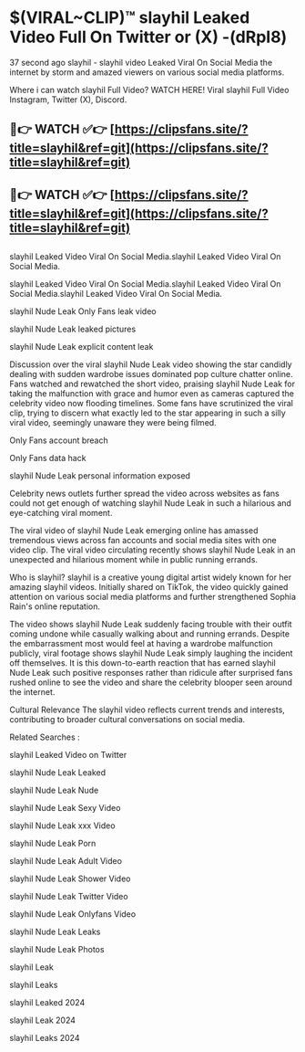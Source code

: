 # $(VIRAL~CLIP)™ slayhil Leaked Video Full On Twitter or (X) -(dRpI8)
37 second ago slayhil - slayhil video Leaked Viral On Social Media the internet by storm and amazed viewers on various social media platforms.

Where i can watch slayhil Full Video? WATCH HERE! Viral slayhil Full Video Instagram, Twitter (X), Discord.

## 🔴👉 WATCH ✅👉 [https://clipsfans.site/?title=slayhil&ref=git](https://clipsfans.site/?title=slayhil&ref=git)
## 🔴👉 WATCH ✅👉 [https://clipsfans.site/?title=slayhil&ref=git](https://clipsfans.site/?title=slayhil&ref=git)
##
slayhil Leaked Video Viral On Social Media.slayhil Leaked Video Viral On Social Media.

slayhil Leaked Video Viral On Social Media.slayhil Leaked Video Viral On Social Media.slayhil Leaked Video Viral On Social Media.

slayhil Nude Leak Only Fans leak video

slayhil Nude Leak leaked pictures

slayhil Nude Leak explicit content leak

Discussion over the viral slayhil Nude Leak video showing the star candidly dealing with sudden wardrobe issues dominated pop culture chatter online. Fans watched and rewatched the short video, praising slayhil Nude Leak for taking the malfunction with grace and humor even as cameras captured the celebrity video now flooding timelines. Some fans have scrutinized the viral clip, trying to discern what exactly led to the star appearing in such a silly viral video, seemingly unaware they were being filmed.


Only Fans account breach

Only Fans data hack

slayhil Nude Leak personal information exposed

Celebrity news outlets further spread the video across websites as fans could not get enough of watching slayhil Nude Leak in such a hilarious and eye-catching viral moment.


The viral video of slayhil Nude Leak emerging online has amassed tremendous views across fan accounts and social media sites with one video clip. The viral video circulating recently shows slayhil Nude Leak in an unexpected and hilarious moment while in public running errands.


Who is slayhil? slayhil is a creative young digital artist widely known for her amazing slayhil videos. Initially shared on TikTok, the video quickly gained attention on various social media platforms and further strengthened Sophia Rain's online reputation.

The video shows slayhil Nude Leak suddenly facing trouble with their outfit coming undone while casually walking about and running errands. Despite the embarrassment most would feel at having a wardrobe malfunction publicly, viral footage shows slayhil Nude Leak simply laughing the incident off themselves. It is this down-to-earth reaction that has earned slayhil Nude Leak such positive responses rather than ridicule after surprised fans rushed online to see the video and share the celebrity blooper seen around the internet.

Cultural Relevance The slayhil video reflects current trends and interests, contributing to broader cultural conversations on social media.

Related Searches :

slayhil Leaked Video on Twitter

slayhil Nude Leak Leaked

slayhil Nude Leak Nude

slayhil Nude Leak Sexy Video

slayhil Nude Leak xxx Video

slayhil Nude Leak Porn

slayhil Nude Leak Adult Video

slayhil Nude Leak Shower Video

slayhil Nude Leak Twitter Video

slayhil Nude Leak Onlyfans Video

slayhil Nude Leak Leaks

slayhil Nude Leak Photos

slayhil Leak

slayhil Leaks

slayhil Leaked 2024

slayhil Leak 2024

slayhil Leaks 2024
